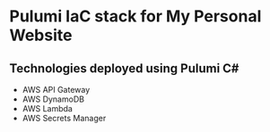 # Pulumi IaC stack for My Personal Website

## Technologies deployed using Pulumi C#

- AWS API Gateway
- AWS DynamoDB
- AWS Lambda
- AWS Secrets Manager

